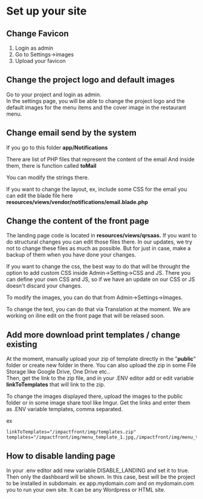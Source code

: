 # Set up your site

## Change Favicon

1. Login as admin
2. Go to Settings-&gt;images
3. Upload your favicon



## Change the project logo and default images

Go to your project and login as admin.   
In the settings page, you will be able to change the project logo and the default images for the menu items and the cover image in the restaurant menu. 

## Change email send by the system

If you go to this folder **app/Notifications**

There are list of PHP files that represent the content of the email And inside them, there is function called **toMail**

You can modify the strings there.

If you want to change the layout, ex, include some CSS for the email you can edit the blade file here **resources/views/vendor/notifications/email.blade.php**

## **Change the content of the front page**



The landing page code is located in **resources/views/qrsaas.** If you want to do structural changes you can edit those files there. In our updates, we try not to change these files as much as possible. But for just in case, make a backup of them when you have done your changes.

If you want to change the css, the best way to do that will be throught the option to add custom CSS inside Admin-&gt;Setting-&gt;CSS and JS. There you can define your own CSS and JS, so if we have an update on our CSS or JS doesn't discard your changes. 

To modify the images, you can do that from Admin-&gt;Settings-&gt;Images.

To change the text, you can do that via Translation at the moment. We are working on iline edit on the front page that will be relased soon.

## Add more download print templates / change existing

At the moment, manually upload your zip of template directly in the "**public**" folder or create new folder in there. You can also upload the zip in some File Storage like Google Drive, One Drive etc..   
Then, get the link to the zip file, and in your .ENV editor add or edit variable  **linkToTemplates** that will link to the zip. 

To change the images displayed there, upload the images to the public folder or in some image share tool like Imgur.  Get the links and enter them as .ENV variable templates, comma separated. 

ex

```text
linkToTemplates="/impactfront/img/templates.zip"
templates="/impactfront/img/menu_template_1.jpg,/impactfront/img/menu_template_2.jpg"
```

## How to disable landing page

In your .env editor add new variable DISABLE\_LANDING and set it to true. Then only the dashboard will be shown. In this case, best will be the project to be installed in subdomain. ex app.mydomain.com and on mydomain.com you to run your own site. It can be any Wordpress or HTML site. 

